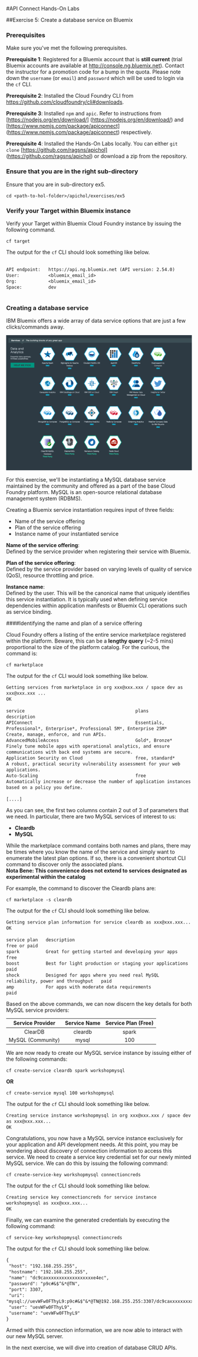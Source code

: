 #API Connect Hands-On Labs

##Exercise 5: Create a database service on Bluemix

### Prerequisites

Make sure you've met the following prerequisites.

**Prerequisite 1**: Registered for a Bluemix account that is **still current** (trial Bluemix accounts are available at <http://console.ng.bluemix.net>). Contact the instructor for a promotion code for a bump in the quota. Please note down the `username` (or `email`) and `password` which will be used to login via the `cf` CLI.

**Prerequisite 2**: Installed the Cloud Foundry CLI from <https://github.com/cloudfoundry/cli#downloads>.

**Prerequisite 3**: Installed `npm` and `apic`. Refer to instructions from [https://nodejs.org/en/download/] (https://nodejs.org/en/download/) and [https://www.npmjs.com/package/apiconnect] (https://www.npmjs.com/package/apiconnect) respectively.

**Prerequisite 4**: Installed the Hands-On Labs locally. You can either `git clone` [https://github.com/ragsns/apichol] (https://github.com/ragsns/apichol) or download a zip from the repository.

### Ensure that you are in the right sub-directory

Ensure that you are in sub-directory ex5.

```
cd <path-to-hol-folder>/apichol/exercises/ex5
```

### Verify your Target within Bluemix instance

Verify your Target within Bluemix Cloud Foundry instance by issuing the following command. 

```
cf target
```

The output for the `cf` CLI should look something like below.

```

API endpoint:   https://api.ng.bluemix.net (API version: 2.54.0)
User:           <bluemix_email_id>
Org:            <bluemix_email_id>
Space:          dev
 
```

### Creating a database service
IBM Bluemix offers a wide array of data service options that are just a few clicks/commands away.

![Service catalog](../../images/ex5/datasvc_catalog.png)

For this exercise, we'll be instantiating a MySQL database service maintained by the community and offered as a part of the base Cloud Foundry platform.  MySQL is an open-source relational database management system (RDBMS).

Creating a Bluemix service instantiation requires input of three fields:

- Name of the service offering
- Plan of the service offering
- Instance name of your instantiated service

**Name of the service offering**:<br/>
Defined by the service provider when registering their service with Bluemix.

**Plan of the service offering**:<br/>
Defined by the service provider based on varying levels of quality of service (QoS), resource throttling and price.

**Instance name**:<br/>
Defined by the user.  This will be the canonical name that uniquely identifies this service instantiation.  It is typically used when defining service dependencies within application manifests or Bluemix CLI operations such as service binding.

####Identifying the name and plan of a service offering

Cloud Foundry offers a listing of the entire service marketplace registered within the platform.  Beware, this can be a **lengthy query** (~2-5 mins) proportional to the size of the platform catalog. For the curious, the command is:   

```
cf marketplace
```

The output for the `cf` CLI would look something like below.

```
Getting services from marketplace in org xxx@xxx.xxx / space dev as xxx@xxx.xxx ...
OK

service                                          plans                                                                         description
APIConnect                                       Essentials, Professional*, Enterprise*, Professional 5M*, Enterprise 25M*     Create, manage, enforce, and run APIs.
AdvancedMobileAccess                             Gold*, Bronze*                                                                Finely tune mobile apps with operational analytics, and ensure communications with back end systems are secure.
Application Security on Cloud                    free, standard*                                                               A robust, practical security vulnerability assessment for your web applications.
Auto-Scaling                                     free                                                                          Automatically increase or decrease the number of application instances based on a policy you define.

[....] 
```
As you can see, the first two columns contain 2 out of 3 of parameters that we need.  In particular, there are two MySQL services of interest to us:

- **Cleardb**
- **MySQL** 

While the marketplace command contains both names and plans, there may be times where you know the name of the service and simply want to enumerate the latest plan options.  If so, there is a convenient shortcut CLI command to discover only the associated plans.<br/>
**Nota Bene:  This convenience does not extend to services designated as experimental within the catalog**

For example, the command to discover the Cleardb plans are:

```
cf marketplace -s cleardb
```


The output for the `cf` CLI should look something like below.

```
Getting service plan information for service cleardb as xxx@xxx.xxx...
OK

service plan   description                                                                     free or paid
spark          Great for getting started and developing your apps                              free
boost          Best for light production or staging your applications                          paid
shock          Designed for apps where you need real MySQL reliability, power and throughput   paid
amp            For apps with moderate data requirements                                        paid
```

Based on the above commands, we can now discern the key details for both MySQL service providers:

|  Service Provider 	| Service Name 	| Service Plan (Free) 	|
|:-----------------:	|:------------:	|:-------------------:	|
|      ClearDB      	|    cleardb   	|        spark        	|
| MySQL (Community) 	|     mysql    	|         100         	|

We are now ready to create our MySQL service instance by issuing either of the following commands: 

```
cf create-service cleardb spark workshopmysql
```

**OR**

```
cf create-service mysql 100 workshopmysql
```

The output for the `cf` CLI should look something like below.

```
Creating service instance workshopmysql in org xxx@xxx.xxx / space dev as xxx@xxx.xxx...
OK
``` 

Congratulations, you now have a MySQL service instance exclusively for your application and API development needs.  At this point, you may be wondering about discovery of connection information to access this service.  We need to create a service key credential set for our newly minted MySQL service. We can do this by issuing the following command:

```
cf create-service-key workshopmysql connectioncreds
```

The output for the `cf` CLI should look something like below.

```
Creating service key connectioncreds for service instance workshopmysql as xxx@xxx.xxx...
OK
``` 

Finally, we can examine the generated credentials by executing the following command:

```
cf service-key workshopmysql connectioncreds
```

The output for the `cf` CLI should look something like below.

```
{
 "host": "192.168.255.255",
 "hostname": "192.168.255.255",
 "name": "dc9caxxxxxxxxxxxxxxxxxxe4ec",
 "password": "p9c#&$^&*@TN",
 "port": 3307,
 "uri": "mysql://uevWFw0FThyL9:p9c#&$^&*@TN@192.168.255.255:3307/dc9caxxxxxxxxxxxxxxxxxxe4ec",
 "user": "uevWFw0FThyL9",
 "username": "uevWFw0FThyL9"
}
```
Armed with this connection information, we are now able to interact with our new MySQL server.
 
In the next exercise, we will dive into creation of database CRUD APIs.
